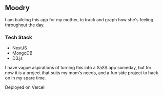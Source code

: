 ## Moodry
I am building this app for my mother, to track and graph how she's feeling throughout the day.

### Tech Stack

* NextJS
* MongoDB
* D3.js

I have vague aspirations of turning this into a SaSS app someday, but for now it is a project that suits my mom's needs, and a fun side project to hack on in my spare time.

Deployed on Vercel

